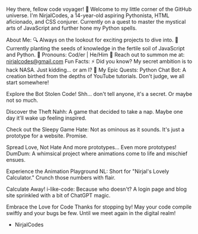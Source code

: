 Hey there, fellow code voyager! 👋
Welcome to my little corner of the GitHub universe. I'm NirjalCodes, a 14-year-old aspiring Pythonista, HTML aficionado, and CSS conjurer. Currently on a quest to master the mystical arts of JavaScript and further hone my Python spells.

About Me:
🔍 Always on the lookout for exciting projects to dive into.
🌱 Currently planting the seeds of knowledge in the fertile soil of JavaScript and Python.
💬 Pronouns: Cod/er | He/Him
📧 Reach out to summon me at: nirjalcodes@gmail.com
Fun Facts:
⚡ Did you know? My secret ambition is to hack NASA. Just kidding... or am I? 🚀
My Epic Quests:
Python Chat Bot: A creation birthed from the depths of YouTube tutorials. Don't judge, we all start somewhere!

Explore the Bot
Stolen Code! Shh... don't tell anyone, it's a secret. Or maybe not so much.

Discover the Theft
Nahh: A game that decided to take a nap. Maybe one day it'll wake up feeling inspired.

Check out the Sleepy Game
Hate: Not as ominous as it sounds. It's just a prototype for a website. Promise.

Spread Love, Not Hate
And more prototypes...
Even more prototypes!
DumDum: A whimsical project where animations come to life and mischief ensues.

Experience the Animation Playground
NL: Short for "Nirjal's Lovely Calculator." Crunch those numbers with flair.

Calculate Away!
i-like-code: Because who doesn't? A login page and blog site sprinkled with a bit of ChatGPT magic.

Embrace the Love for Code
Thanks for stopping by!
May your code compile swiftly and your bugs be few. Until we meet again in the digital realm!

- NirjalCodes
